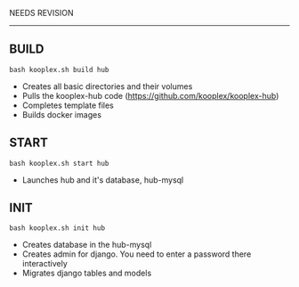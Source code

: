 NEEDS REVISION

----

## BUILD
```
bash kooplex.sh build hub
```

* Creates all basic directories and their volumes
* Pulls the kooplex-hub code (https://github.com/kooplex/kooplex-hub)
* Completes template files
* Builds docker images


## START
```
bash kooplex.sh start hub
```

* Launches hub and it's database, hub-mysql

## INIT
```
bash kooplex.sh init hub
```

* Creates database in the hub-mysql
* Creates admin for django. You need to enter a password there interactively
* Migrates django tables and models
